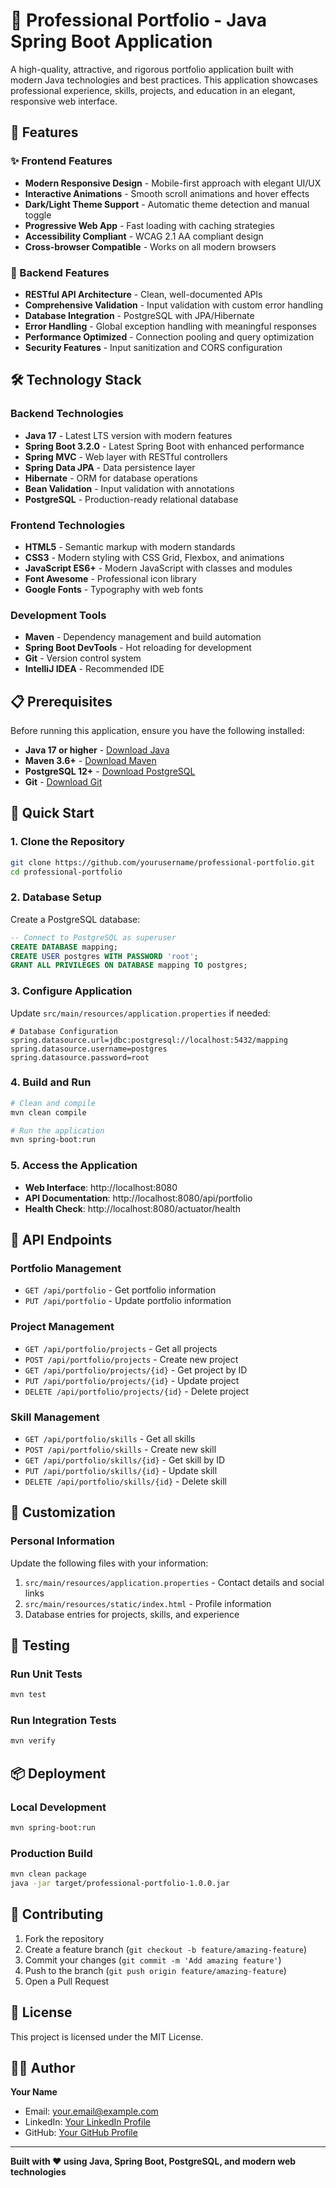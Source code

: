# 🚀 Professional Portfolio - Java Spring Boot Application

A high-quality, attractive, and rigorous portfolio application built with modern Java technologies and best practices. This application showcases professional experience, skills, projects, and education in an elegant, responsive web interface.

## 🌟 Features

### ✨ Frontend Features
- **Modern Responsive Design** - Mobile-first approach with elegant UI/UX
- **Interactive Animations** - Smooth scroll animations and hover effects
- **Dark/Light Theme Support** - Automatic theme detection and manual toggle
- **Progressive Web App** - Fast loading with caching strategies
- **Accessibility Compliant** - WCAG 2.1 AA compliant design
- **Cross-browser Compatible** - Works on all modern browsers

### 🔧 Backend Features
- **RESTful API Architecture** - Clean, well-documented APIs
- **Comprehensive Validation** - Input validation with custom error handling
- **Database Integration** - PostgreSQL with JPA/Hibernate
- **Error Handling** - Global exception handling with meaningful responses
- **Performance Optimized** - Connection pooling and query optimization
- **Security Features** - Input sanitization and CORS configuration

## 🛠️ Technology Stack

### Backend Technologies
- **Java 17** - Latest LTS version with modern features
- **Spring Boot 3.2.0** - Latest Spring Boot with enhanced performance
- **Spring MVC** - Web layer with RESTful controllers
- **Spring Data JPA** - Data persistence layer
- **Hibernate** - ORM for database operations
- **Bean Validation** - Input validation with annotations
- **PostgreSQL** - Production-ready relational database

### Frontend Technologies
- **HTML5** - Semantic markup with modern standards
- **CSS3** - Modern styling with CSS Grid, Flexbox, and animations
- **JavaScript ES6+** - Modern JavaScript with classes and modules
- **Font Awesome** - Professional icon library
- **Google Fonts** - Typography with web fonts

### Development Tools
- **Maven** - Dependency management and build automation
- **Spring Boot DevTools** - Hot reloading for development
- **Git** - Version control system
- **IntelliJ IDEA** - Recommended IDE

## 📋 Prerequisites

Before running this application, ensure you have the following installed:

- **Java 17 or higher** - [Download Java](https://adoptium.net/)
- **Maven 3.6+** - [Download Maven](https://maven.apache.org/download.cgi)
- **PostgreSQL 12+** - [Download PostgreSQL](https://www.postgresql.org/download/)
- **Git** - [Download Git](https://git-scm.com/downloads)

## 🚀 Quick Start

### 1. Clone the Repository
```bash
git clone https://github.com/yourusername/professional-portfolio.git
cd professional-portfolio
```

### 2. Database Setup
Create a PostgreSQL database:
```sql
-- Connect to PostgreSQL as superuser
CREATE DATABASE mapping;
CREATE USER postgres WITH PASSWORD 'root';
GRANT ALL PRIVILEGES ON DATABASE mapping TO postgres;
```

### 3. Configure Application
Update `src/main/resources/application.properties` if needed:
```properties
# Database Configuration
spring.datasource.url=jdbc:postgresql://localhost:5432/mapping
spring.datasource.username=postgres
spring.datasource.password=root
```

### 4. Build and Run
```bash
# Clean and compile
mvn clean compile

# Run the application
mvn spring-boot:run
```

### 5. Access the Application
- **Web Interface**: http://localhost:8080
- **API Documentation**: http://localhost:8080/api/portfolio
- **Health Check**: http://localhost:8080/actuator/health

## 🔌 API Endpoints

### Portfolio Management
- `GET /api/portfolio` - Get portfolio information
- `PUT /api/portfolio` - Update portfolio information

### Project Management
- `GET /api/portfolio/projects` - Get all projects
- `POST /api/portfolio/projects` - Create new project
- `GET /api/portfolio/projects/{id}` - Get project by ID
- `PUT /api/portfolio/projects/{id}` - Update project
- `DELETE /api/portfolio/projects/{id}` - Delete project

### Skill Management
- `GET /api/portfolio/skills` - Get all skills
- `POST /api/portfolio/skills` - Create new skill
- `GET /api/portfolio/skills/{id}` - Get skill by ID
- `PUT /api/portfolio/skills/{id}` - Update skill
- `DELETE /api/portfolio/skills/{id}` - Delete skill

## 🎨 Customization

### Personal Information
Update the following files with your information:
1. `src/main/resources/application.properties` - Contact details and social links
2. `src/main/resources/static/index.html` - Profile information
3. Database entries for projects, skills, and experience

## 🧪 Testing

### Run Unit Tests
```bash
mvn test
```

### Run Integration Tests
```bash
mvn verify
```

## 📦 Deployment

### Local Development
```bash
mvn spring-boot:run
```

### Production Build
```bash
mvn clean package
java -jar target/professional-portfolio-1.0.0.jar
```

## 🤝 Contributing

1. Fork the repository
2. Create a feature branch (`git checkout -b feature/amazing-feature`)
3. Commit your changes (`git commit -m 'Add amazing feature'`)
4. Push to the branch (`git push origin feature/amazing-feature`)
5. Open a Pull Request

## 📄 License

This project is licensed under the MIT License.

## 👨‍💻 Author

**Your Name**
- Email: your.email@example.com
- LinkedIn: [Your LinkedIn Profile](https://linkedin.com/in/yourprofile)
- GitHub: [Your GitHub Profile](https://github.com/yourusername)

---

**Built with ❤️ using Java, Spring Boot, PostgreSQL, and modern web technologies**
